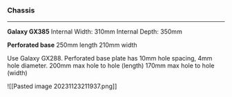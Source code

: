 
### Chassis
---
**Galaxy GX385**
Internal Width: 310mm
Internal Depth: 350mm

**Perforated base**
250mm length
210mm width


Use Galaxy GX288.
Perforated base plate has 10mm hole spacing, 4mm hole diameter.
200mm max hole to hole (length)
170mm max hole to hole (width)

![[Pasted image 20231123211937.png]]
